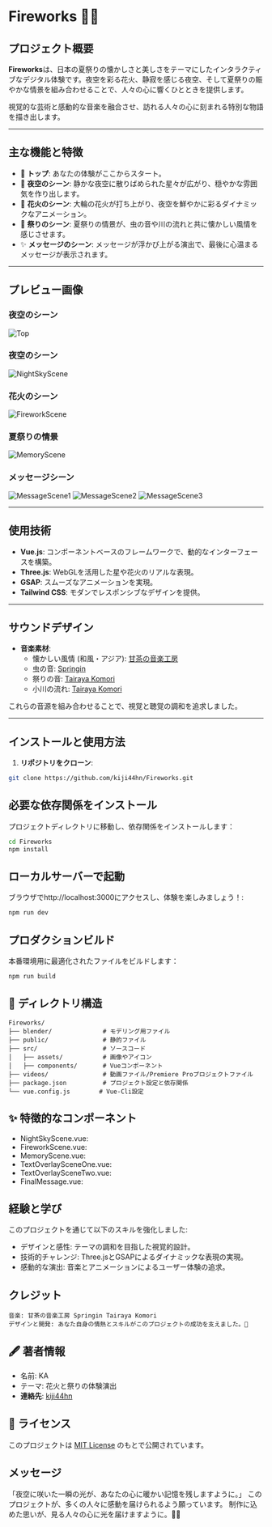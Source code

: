# Fireworks 🌌🎆

## プロジェクト概要
**Fireworks**は、日本の夏祭りの懐かしさと美しさをテーマにしたインタラクティブなデジタル体験です。夜空を彩る花火、静寂を感じる夜空、そして夏祭りの賑やかな情景を組み合わせることで、人々の心に響くひとときを提供します。

視覚的な芸術と感動的な音楽を融合させ、訪れる人々の心に刻まれる特別な物語を描き出します。

---

## 主な機能と特徴
- 🌌 **トップ**: あなたの体験がここからスタート。
- 🌠 **夜空のシーン**: 静かな夜空に散りばめられた星々が広がり、穏やかな雰囲気を作り出します。
- 🎇 **花火のシーン**: 大輪の花火が打ち上がり、夜空を鮮やかに彩るダイナミックなアニメーション。
- 🎎 **祭りのシーン**: 夏祭りの情景が、虫の音や川の流れと共に懐かしい風情を感じさせます。
- ✨ **メッセージのシーン**: メッセージが浮かび上がる演出で、最後に心温まるメッセージが表示されます。

---

## プレビュー画像
### 夜空のシーン
![Top](./path/to/preview-top.png)

### 夜空のシーン
![NightSkyScene](./path/to/preview-night-sky.png)

### 花火のシーン
![FireworkScene](./path/to/preview-fireworks.png)

### 夏祭りの情景
![MemoryScene](./path/to/preview-memory.png)

### メッセージシーン
![MessageScene1](./path/to/preview-message1.png)
![MessageScene2](./path/to/preview-message2.png)
![MessageScene3](./path/to/preview-message3.png)

---

## 使用技術
- **Vue.js**: コンポーネントベースのフレームワークで、動的なインターフェースを構築。
- **Three.js**: WebGLを活用した星や花火のリアルな表現。
- **GSAP**: スムーズなアニメーションを実現。
- **Tailwind CSS**: モダンでレスポンシブなデザインを提供。

---

## サウンドデザイン
- **音楽素材**:
  - 懐かしい風情 (和風・アジア): [甘茶の音楽工房](https://amachamusic.chagasi.com/)
  - 虫の音: [Springin](https://springin.org/)
  - 祭りの音: [Tairaya Komori](https://sound.jp/tairaya/)
  - 小川の流れ: [Tairaya Komori](https://sound.jp/tairaya/)

これらの音源を組み合わせることで、視覚と聴覚の調和を追求しました。

---

## インストールと使用方法
1. **リポジトリをクローン**:
```bash
git clone https://github.com/kiji44hn/Fireworks.git
```

## 必要な依存関係をインストール
プロジェクトディレクトリに移動し、依存関係をインストールします：

```bash
cd Fireworks
npm install
```

## ローカルサーバーで起動
ブラウザでhttp://localhost:3000にアクセスし、体験を楽しみましょう！:
```bash
npm run dev
```

## プロダクションビルド
本番環境用に最適化されたファイルをビルドします：

```bash
npm run build
```

## 📁 ディレクトリ構造

```
Fireworks/
├── blender/              # モデリング用ファイル
├── public/               # 静的ファイル
├── src/                  # ソースコード
│   ├── assets/           # 画像やアイコン
│   ├── components/       # Vueコンポーネント
├── videos/               # 動画ファイル/Premiere Proプロジェクトファイル
├── package.json          # プロジェクト設定と依存関係
└── vue.config.js        # Vue-Cli設定
```

## ✨ 特徴的なコンポーネント

- NightSkyScene.vue: 
- FireworkScene.vue: 
- MemoryScene.vue: 
- TextOverlaySceneOne.vue: 
- TextOverlaySceneTwo.vue: 
- FinalMessage.vue: 

## 経験と学び
このプロジェクトを通じて以下のスキルを強化しました:

- デザインと感性: テーマの調和を目指した視覚的設計。
- 技術的チャレンジ: Three.jsとGSAPによるダイナミックな表現の実現。
- 感動的な演出: 音楽とアニメーションによるユーザー体験の追求。

## クレジット

```
音楽: 甘茶の音楽工房 Springin Tairaya Komori
デザインと開発: あなた自身の情熱とスキルがこのプロジェクトの成功を支えました。👏
```

## 🖋️ 著者情報

- 名前: KA
- テーマ: 花火と祭りの体験演出
- **連絡先**: [kiji44hn](https://github.com/kiji44hn)

## 📜 ライセンス
このプロジェクトは [MIT License](./LICENSE) のもとで公開されています。

## メッセージ
「夜空に咲いた一瞬の光が、あなたの心に暖かい記憶を残しますように。」 このプロジェクトが、多くの人々に感動を届けられるよう願っています。 制作に込めた思いが、見る人々の心に光を届けますように。🌌✨